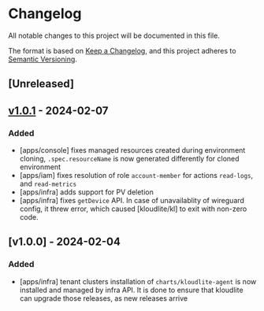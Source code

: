 # Changelog
All notable changes to this project will be documented in this file.

The format is based on [Keep a Changelog](https://keepachangelog.com/en/1.0.0/),
and this project adheres to [Semantic Versioning](https://semver.org/spec/v2.0.0.html).

## [Unreleased]

## [v1.0.1] - 2024-02-07

### Added

- [apps/console] fixes managed resources created during environment cloning, `.spec.resourceName` is now generated differently for cloned environment
- [apps/iam] fixes resolution of role `account-member` for actions `read-logs`, and `read-metrics`
- [apps/infra] adds support for PV deletion
- [apps/infra] fixes `getDevice` API. In case of unavailablity of wireguard config, it threw error, which caused [kloudlite/kl] to exit with non-zero code.

## [v1.0.0] - 2024-02-04

### Added 

- [apps/infra] tenant clusters installation of `charts/kloudlite-agent` is now installed and managed by infra API. It is done to ensure that kloudlite can upgrade those releases, as new releases arrive

[v1.0.1]: https://github.com/kloudlite/api/compare/v1.0.0...v1.0.1
[kloudite/kl]: https://github.com/kloudlite/ki
